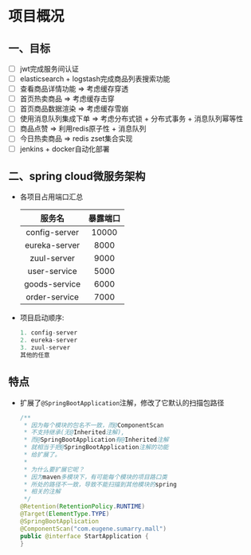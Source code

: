 # 项目概况

## 一、目标

- [ ] jwt完成服务间认证
- [ ] elasticsearch + logstash完成商品列表搜索功能
- [ ] 查看商品详情功能  => 考虑缓存穿透
- [ ] 首页热卖商品 => 考虑缓存击穿
- [ ] 首页商品数据渲染 => 考虑缓存雪崩
- [ ] 使用消息队列集成下单 => 考虑分布式锁 + 分布式事务  + 消息队列幂等性
- [ ] 商品点赞 => 利用redis原子性 + 消息队列
- [ ] 今日热卖商品 => redis zset集合实现
- [ ] jenkins + docker自动化部署

## 二、spring cloud微服务架构

* 各项目占用端口汇总

  |    服务名     | 暴露端口 |
  | :-----------: | :------: |
  | config-server |  10000   |
  | eureka-server |   8000   |
  |  zuul-server  |   9000   |
  | user-service  |   5000   |
  | goods-service |   6000   |
  | order-service |   7000   |

* 项目启动顺序:

  ```java
  1. config-server
  2. eureka-server
  3. zuul-server
  其他的任意
  ```



## 特点

* 扩展了`@SpringBootApplication`注解，修改了它默认的扫描包路径

  ```java
  /**
   * 因为每个模块的包名不一致，而@ComponentScan
   * 不支持继承(无@Inherited注解),
   * 而@SpringBootApplication有@Inherited注解
   * 就相当于把@SpringBootApplication注解的功能
   * 给扩展了。
   *
   * 为什么要扩展它呢？
   * 因为maven多模块下，有可能每个模块的项目路口类
   * 所处的路径不一致，导致不能扫描到其他模块的spring
   * 相关的注解
   */
  @Retention(RetentionPolicy.RUNTIME)
  @Target(ElementType.TYPE)
  @SpringBootApplication
  @ComponentScan("com.eugene.sumarry.mall")
  public @interface StartApplication {
  }
  
  ```

  

